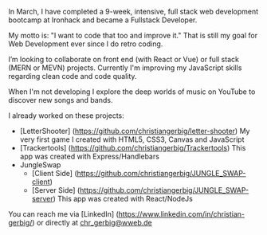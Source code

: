 In March, I have completed a 9-week, intensive, full stack web development bootcamp at Ironhack and became a Fullstack Developer.

My motto is: "I want to code that too and improve it." That is still my goal for Web Development ever since I do retro coding.

I’m looking to collaborate on front end (with React or Vue) or full stack (MERN or MEVN) projects. Currently I'm improving my JavaScript skills regarding clean code and code quality.

When I'm not developing I explore the deep worlds of music on YouTube to discover new songs and bands.

I already worked on these projects:

- [LetterShooter] (https://github.com/christiangerbig/letter-shooter)
  My very first game I created with HTML5, CSS3, Canvas and JavaScript
- [Trackertools] (https://github.com/christiangerbig/Trackertools)
  This app was created with Express/Handlebars
- JungleSwap
  - [Client Side]  (https://github.com/christiangerbig/JUNGLE_SWAP-client)
  - [Server Side] (https://github.com/christiangerbig/JUNGLE_SWAP-server)
  This app was created with React/NodeJs

You can reach me via [LinkedIn] (https://www.linkedin.com/in/christian-gerbig/) or directly at chr_gerbig@wweb.de
